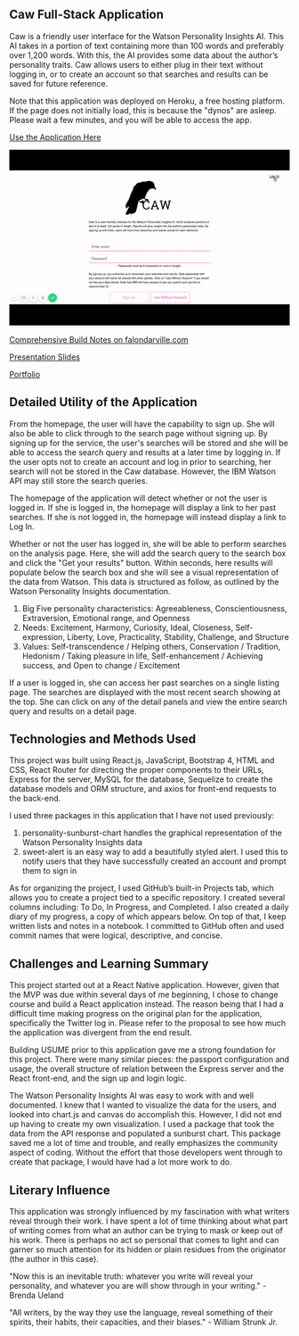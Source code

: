 ## Caw Full-Stack Application

Caw is a friendly user interface for the Watson Personality Insights AI. This AI takes in a portion of text containing more than 100 words and preferably over 1,200 words. With this, the AI provides some data about the author’s personality traits. Caw allows users to either plug in their text without logging in, or to create an account so that searches and results can be saved for future reference.

Note that this application was deployed on Heroku, a free hosting platform. If the page does not initially load, this is because the "dynos" are asleep. Please wait a few minutes, and you will be able to access the app. 

[Use the Application Here](https://shrouded-meadow-54760.herokuapp.com/)

![alt text](./caw.gif)

[Comprehensive Build Notes on falondarville.com](https://falondarville.com/development-notes-for-caw/)

[Presentation Slides](https://slides.com/falondarville/deck-1/live#/)

[Portfolio](https://falondarville.github.io/Portfolio/)

## Detailed Utility of the Application

From the homepage, the user will have the capability to sign up. She will also be able to click through to the search page without signing up. By signing up for the service, the user's searches will be stored and she will be able to access the search query and results at a later time by logging in. If the user opts not to create an account and log in prior to searching, her search will not be stored in the Caw database. However, the IBM Watson API may still store the search queries. 

The homepage of the application will detect whether or not the user is logged in. If she is logged in, the homepage will display a link to her past searches. If she is not logged in, the homepage will instead display a link to Log In. 

Whether or not the user has logged in, she will be able to perform searches on the analysis page. Here, she will add the search query to the search box and click the "Get your results" button. Within seconds, here results will populate below the search box and she will see a visual representation of the data from Watson. This data is structured as follow, as outlined by the Watson Personality Insights documentation. 

1. Big Five personality characteristics: Agreeableness, Conscientiousness, Extraversion, Emotional range, and Openness
2. Needs: Excitement, Harmony, Curiosity, Ideal, Closeness, Self-expression, Liberty, Love, Practicality, Stability, Challenge, and Structure
3. Values: Self-transcendence / Helping others, Conservation / Tradition, Hedonism / Taking pleasure in life, Self-enhancement / Achieving success, and Open to change / Excitement

If a user is logged in, she can access her past searches on a single listing page. The searches are displayed with the most recent search showing at the top. She can click on any of the detail panels and view the entire search query and results on a detail page. 

## Technologies and Methods Used

This project was built using React.js, JavaScript, Bootstrap 4, HTML and CSS, React Router for directing the proper components to their URLs, Express for the server, MySQL for the database, Sequelize to create the database models and ORM structure, and axios for front-end requests to the back-end.

I used three packages in this application that I have not used previously:

1. personality-sunburst-chart handles the graphical representation of the Watson Personality Insights data
2. sweet-alert is an easy way to add a beautifully styled alert. I used this to notify users that they have successfully created an account and prompt them to sign in

As for organizing the project, I used GitHub’s built-in Projects tab, which allows you to create a project tied to a specific repository. I created several columns including: To Do, In Progress, and Completed. I also created a daily diary of my progress, a copy of which appears below. On top of that, I keep written lists and notes in a notebook. I committed to GitHub often and used commit names that were logical, descriptive, and concise.

## Challenges and Learning Summary

This project started out at a React Native application. However, given that the MVP was due within several days of me beginning, I chose to change course and build a React application instead. The reason being that I had a difficult time making progress on the original plan for the application, specifically the Twitter log in. Please refer to the proposal to see how much the application was divergent from the end result.

Building USUME prior to this application gave me a strong foundation for this project. There were many similar pieces: the passport configuration and usage, the overall structure of relation between the Express server and the React front-end, and the sign up and login logic.

The Watson Personality Insights AI was easy to work with and well documented. I knew that I wanted to visualize the data for the users, and looked into chart.js and canvas do accomplish this. However, I did not end up having to create my own visualization. I used a package that took the data from the API response and populated a sunburst chart. This package saved me a lot of time and trouble, and really emphasizes the community aspect of coding. Without the effort that those developers went through to create that package, I would have had a lot more work to do.

## Literary Influence

This application was strongly influenced by my fascination with what writers reveal through their work. I have spent a lot of time thinking about what part of writing comes from what an author can be trying to mask or keep out of his work. There is perhaps no act so personal that comes to light and can garner so much attention for its hidden or plain residues from the originator (the author in this case). 

"Now this is an inevitable truth: whatever you write will reveal your personality, and whatever you are will show through in your writing." - Brenda Ueland

"All writers, by the way they use the language, reveal something of their spirits, their habits, their capacities, and their biases." - William Strunk Jr.
